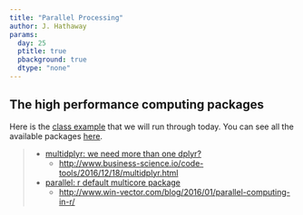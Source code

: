 ```yaml
---
title: "Parallel Processing"
author: J. Hathaway
params:
  day: 25
  ptitle: true
  pbackground: true
  dtype: "none"
---
```





## The high performance computing packages

Here is the [class example](../parallel.html) that we will run through today.  You can see all the available packages [here](https://cran.r-project.org/web/views/HighPerformanceComputing.html).

> - [multidplyr: we need more than one dplyr?](http://www.business-science.io/code-tools/2016/12/18/multidplyr.html)
>     - http://www.business-science.io/code-tools/2016/12/18/multidplyr.html
> - [parallel: r default multicore package](http://stat.ethz.ch/R-manual/R-devel/library/parallel/doc/parallel.pdf)
>     - http://www.win-vector.com/blog/2016/01/parallel-computing-in-r/




